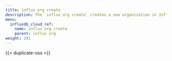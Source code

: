 ```yaml
---
title: influx org create
description: The `influx org create` creates a new organization in InfluxDB.
menu:
  influxdb_cloud_ref:
    name: influx org create
    parent: influx org
weight: 201
---
```


{{< duplicate-oss >}}
